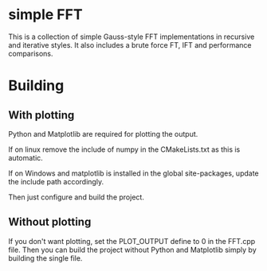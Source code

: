 # simple FFT

This is a collection of simple Gauss-style FFT implementations in recursive and iterative styles. It also includes a brute force FT, IFT and performance comparisons. 

# Building 

## With plotting

Python and Matplotlib are required for plotting the output. 

If on linux remove the include of numpy in the CMakeLists.txt as this is automatic.

If on Windows and matplotlib is installed in the global site-packages, update the include path accordingly.

Then just configure and build the project. 

## Without plotting

If you don't want plotting, set the PLOT_OUTPUT define to 0 in the FFT.cpp file. Then you can build the project without Python and Matplotlib simply by building the single file.
